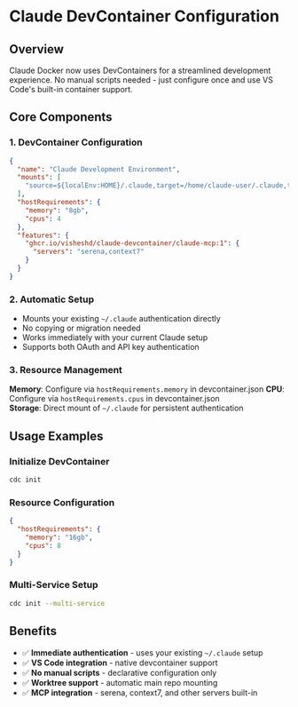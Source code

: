 # Claude DevContainer Configuration

## Overview
Claude Docker now uses DevContainers for a streamlined development experience. No manual scripts needed - just configure once and use VS Code's built-in container support.

## Core Components

### 1. DevContainer Configuration
```json
{
  "name": "Claude Development Environment",
  "mounts": [
    "source=${localEnv:HOME}/.claude,target=/home/claude-user/.claude,type=bind"
  ],
  "hostRequirements": {
    "memory": "8gb",
    "cpus": 4
  },
  "features": {
    "ghcr.io/visheshd/claude-devcontainer/claude-mcp:1": {
      "servers": "serena,context7"
    }
  }
}
```

### 2. Automatic Setup
- Mounts your existing `~/.claude` authentication directly
- No copying or migration needed
- Works immediately with your current Claude setup
- Supports both OAuth and API key authentication

### 3. Resource Management
**Memory**: Configure via `hostRequirements.memory` in devcontainer.json
**CPU**: Configure via `hostRequirements.cpus` in devcontainer.json  
**Storage**: Direct mount of `~/.claude` for persistent authentication

## Usage Examples

### Initialize DevContainer
```bash
cdc init
```

### Resource Configuration
```json
{
  "hostRequirements": {
    "memory": "16gb",
    "cpus": 8
  }
}
```

### Multi-Service Setup
```bash
cdc init --multi-service
```

## Benefits
- ✅ **Immediate authentication** - uses your existing `~/.claude` setup
- ✅ **VS Code integration** - native devcontainer support
- ✅ **No manual scripts** - declarative configuration only
- ✅ **Worktree support** - automatic main repo mounting
- ✅ **MCP integration** - serena, context7, and other servers built-in